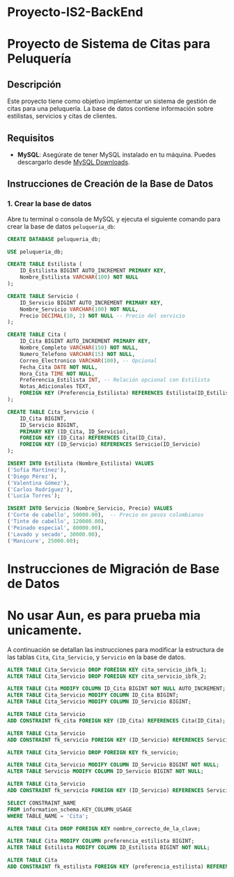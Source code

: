 # Proyecto-IS2-BackEnd

# Proyecto de Sistema de Citas para Peluquería

## Descripción

Este proyecto tiene como objetivo implementar un sistema de gestión de citas para una peluquería. La base de datos contiene información sobre estilistas, servicios y citas de clientes.

## Requisitos

- **MySQL**: Asegúrate de tener MySQL instalado en tu máquina. Puedes descargarlo desde [MySQL Downloads](https://dev.mysql.com/downloads/mysql/).

## Instrucciones de Creación de la Base de Datos

### 1. Crear la base de datos

Abre tu terminal o consola de MySQL y ejecuta el siguiente comando para crear la base de datos `peluqueria_db`:

```sql
CREATE DATABASE peluqueria_db;

USE peluqueria_db;

CREATE TABLE Estilista (
    ID_Estilista BIGINT AUTO_INCREMENT PRIMARY KEY,
    Nombre_Estilista VARCHAR(100) NOT NULL
);

CREATE TABLE Servicio (
    ID_Servicio BIGINT AUTO_INCREMENT PRIMARY KEY,
    Nombre_Servicio VARCHAR(100) NOT NULL,
    Precio DECIMAL(10, 2) NOT NULL -- Precio del servicio
);

CREATE TABLE Cita (
    ID_Cita BIGINT AUTO_INCREMENT PRIMARY KEY,
    Nombre_Completo VARCHAR(150) NOT NULL,
    Numero_Telefono VARCHAR(15) NOT NULL,
    Correo_Electronico VARCHAR(100), -- Opcional
    Fecha_Cita DATE NOT NULL,
    Hora_Cita TIME NOT NULL,
    Preferencia_Estilista INT, -- Relación opcional con Estilista
    Notas_Adicionales TEXT,
    FOREIGN KEY (Preferencia_Estilista) REFERENCES Estilista(ID_Estilista)
);

CREATE TABLE Cita_Servicio (
    ID_Cita BIGINT,
    ID_Servicio BIGINT,
    PRIMARY KEY (ID_Cita, ID_Servicio),
    FOREIGN KEY (ID_Cita) REFERENCES Cita(ID_Cita),
    FOREIGN KEY (ID_Servicio) REFERENCES Servicio(ID_Servicio)
);

INSERT INTO Estilista (Nombre_Estilista) VALUES
('Sofía Martínez'),
('Diego Pérez'),
('Valentina Gómez'),
('Carlos Rodríguez'),
('Lucía Torres');

INSERT INTO Servicio (Nombre_Servicio, Precio) VALUES
('Corte de cabello', 50000.00),  -- Precio en pesos colombianos
('Tinte de cabello', 120000.00),
('Peinado especial', 80000.00),
('Lavado y secado', 30000.00),
('Manicure', 25000.00);

```

# Instrucciones de Migración de Base de Datos

# No usar Aun, es para prueba mia unicamente.

A continuación se detallan las instrucciones para modificar la estructura de las tablas `Cita`, `Cita_Servicio`, y `Servicio` en la base de datos.

```sql
ALTER TABLE Cita_Servicio DROP FOREIGN KEY cita_servicio_ibfk_1;
ALTER TABLE Cita_Servicio DROP FOREIGN KEY cita_servicio_ibfk_2;

ALTER TABLE Cita MODIFY COLUMN ID_Cita BIGINT NOT NULL AUTO_INCREMENT;
ALTER TABLE Cita_Servicio MODIFY COLUMN ID_Cita BIGINT;
ALTER TABLE Cita_Servicio MODIFY COLUMN ID_Servicio BIGINT;

ALTER TABLE Cita_Servicio
ADD CONSTRAINT fk_cita FOREIGN KEY (ID_Cita) REFERENCES Cita(ID_Cita);

ALTER TABLE Cita_Servicio
ADD CONSTRAINT fk_servicio FOREIGN KEY (ID_Servicio) REFERENCES Servicio(ID_Servicio);

ALTER TABLE Cita_Servicio DROP FOREIGN KEY fk_servicio;

ALTER TABLE Cita_Servicio MODIFY COLUMN ID_Servicio BIGINT NOT NULL;
ALTER TABLE Servicio MODIFY COLUMN ID_Servicio BIGINT NOT NULL;

ALTER TABLE Cita_Servicio
ADD CONSTRAINT fk_servicio FOREIGN KEY (ID_Servicio) REFERENCES Servicio(ID_Servicio);

SELECT CONSTRAINT_NAME
FROM information_schema.KEY_COLUMN_USAGE
WHERE TABLE_NAME = 'Cita';

ALTER TABLE Cita DROP FOREIGN KEY nombre_correcto_de_la_clave;

ALTER TABLE Cita MODIFY COLUMN preferencia_estilista BIGINT;
ALTER TABLE Estilista MODIFY COLUMN ID_Estilista BIGINT NOT NULL;

ALTER TABLE Cita
ADD CONSTRAINT fk_estilista FOREIGN KEY (preferencia_estilista) REFERENCES Estilista(ID_Estilista);
